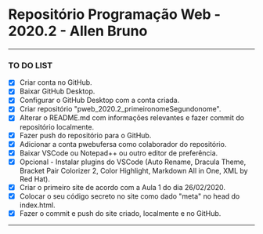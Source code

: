 # Repositório Programação Web - 2020.2 - Allen Bruno
***
### TO DO LIST
- [x] Criar conta no GitHub.
- [x] Baixar GitHub Desktop.
- [x] Configurar o GitHub Desktop com a conta criada.
- [x] Criar repositório "pweb_2020.2_primeironomeSegundonome".
- [x] Alterar o README.md com informações relevantes e fazer commit do repositório localmente.
- [x] Fazer push do repositório para o GitHub.
- [x] Adicionar a conta pwebufersa como colaborador do repositório.
- [x] Baixar VSCode ou Notepad++ ou outro editor de preferência.
- [x] Opcional - Instalar plugins do VSCode (Auto Rename, Dracula Theme, Bracket Pair Colorizer 2, Color Highlight, Markdown All in One, XML by Red Hat).
- [x] Criar o primeiro site de acordo com a Aula 1 do dia 26/02/2020.
- [x] Colocar o seu código secreto no site como dado "meta" no head do index.html.
- [x] Fazer o commit e push do site criado, localmente e no GitHub.
***

